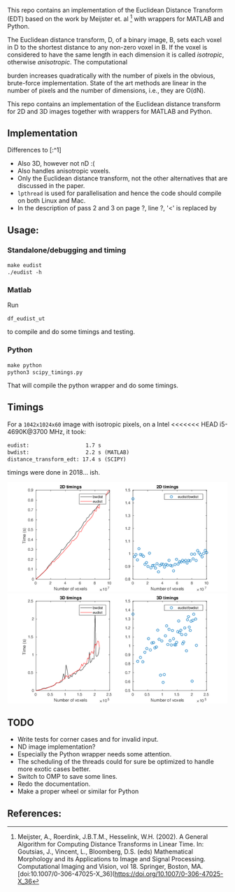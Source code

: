 This repo contains an implementation of the Euclidean Distance
Transform (EDT) based on the work by Meijster et. al [^1] with
wrappers for MATLAB and Python.

The Euclidean distance transform, D, of a binary image, B, sets each
voxel in D to the shortest distance to any non-zero voxel in B. If the
voxel is considered to have the same length in each dimension it is
called *isotropic*, otherwise *anisotropic*. The computational

burden increases quadratically with the number of pixels in the obvious,
brute-force implementation. State of the art methods are linear in the
number of pixels and the number of dimensions, i.e., they are O(dN).

This repo contains an implementation of the Euclidean distance
transform for 2D and 3D images together with wrappers for MATLAB and
Python.


## Implementation
Differences to [:^1]

* Also 3D, however not nD :(
* Also handles anisotropic voxels.
* Only the Euclidean distance transform, not the other alternatives
  that are discussed in the paper.
* `lpthread` is used for parallelisation and hence the code should
  compile on both Linux and Mac.
* In the description of pass 2 and 3 on page ?, line ?, '<' is replaced by

## Usage:

### Standalone/debugging and timing

```
make eudist
./eudist -h
```

### Matlab
Run
```
df_eudist_ut
```
to compile and do some timings and testing.

### Python
```
make python
python3 scipy_timings.py
```
That will compile the python wrapper and do some timings.



## Timings

For a `1042x1024x60` image with isotropic pixels, on a Intel
<<<<<<< HEAD
i5-4690K@3700 MHz, it took:

```
eudist:                  1.7 s
bwdist:                  2.2 s (MATLAB)
distance_transform_edt: 17.4 s (SCIPY)
```
timings were done in 2018... ish.

![2D timings](doc/timings_2D.png)
![3D timings](doc/timings_3D.png)

## TODO
* Write tests for corner cases and for invalid input.
* ND image implementation?
* Especially the Python wrapper needs some attention.
* The scheduling of the threads could for sure be optimized to handle
more exotic cases better.
* Switch to OMP to save some lines.
* Redo the documentation.
* Make a proper wheel or similar for Python

## References:
[^1]: Meijster, A., Roerdink, J.B.T.M., Hesselink, W.H. (2002). A General Algorithm for Computing Distance Transforms in Linear Time. In: Goutsias, J., Vincent, L., Bloomberg, D.S. (eds) Mathematical Morphology and its Applications to Image and Signal Processing. Computational Imaging and Vision, vol 18. Springer, Boston, MA. [doi:10.1007/0-306-47025-X_36](https://doi.org/10.1007/0-306-47025-X_36
